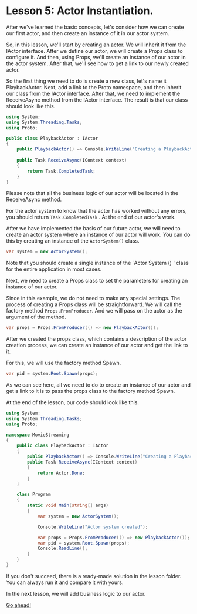 # Lesson 5: Actor Instantiation.

After we've learned the basic concepts, let's consider how we can create our first actor, and then create an instance of it in our actor system.

So, in this lesson, we'll start by creating an actor. We will inherit it from the IActor interface. After we define our actor, we will create a Props class to configure it. And then, using Props, we'll create an instance of our actor in the actor system. After that, we'll see how to get a link to our newly created actor.

So the first thing we need to do is create a new class, let's name it PlaybackActor. Next, add a link to the Proto namespace, and then inherit our class from the IActor interface. After that, we need to implement the ReceiveAsync method from the IActor interface. The result is that our class should look like this.

```csharp
using System;
using System.Threading.Tasks;
using Proto;

public class PlaybackActor : IActor
{
    public PlaybackActor() => Console.WriteLine("Creating a PlaybackActor");
  
    public Task ReceiveAsync(IContext context)
    {
        return Task.CompletedTask;
    }
}
```

Please note that all the business logic of our actor will be located in the ReceiveAsync method.

For the actor system to know that the actor has worked without any errors, you should return `Task.CompletedTask` . At the end of our actor's work.

After we have implemented the basis of our future actor, we will need to create an actor system where an instance of our actor will work. You can do this by creating an instance of the `ActorSystem()` class.

```csharp
var system = new ActorSystem();
```

Note that you should create a single instance of the `Actor System () ' class for the entire application in most cases.

Next, we need to create a Props class to set the parameters for creating an instance of our actor.

Since in this example, we do not need to make any special settings. The process of creating a Props class will be straightforward. We will call the factory method `Props.FromProducer`. And we will pass on the actor as the argument of the method.

```csharp
var props = Props.FromProducer(() => new PlaybackActor());
```

After we created the props class, which contains a description of the actor creation process, we can create an instance of our actor and get the link to it.

For this, we will use the factory method Spawn.

```csharp
var pid = system.Root.Spawn(props);
```

As we can see here, all we need to do to create an instance of our actor and get a link to it is to pass the props class to the factory method Spawn.

At the end of the lesson, our code should look like this. 

```csharp
using System;
using System.Threading.Tasks;
using Proto;

namespace MovieStreaming
{
    public class PlaybackActor : IActor
    {
        public PlaybackActor() => Console.WriteLine("Creating a PlaybackActor");
        public Task ReceiveAsync(IContext context)
        {
            return Actor.Done;
        }
    }

    class Program
    {
        static void Main(string[] args)
        {
            var system = new ActorSystem();

            Console.WriteLine("Actor system created");

            var props = Props.FromProducer(() => new PlaybackActor());
            var pid = system.Root.Spawn(props);
            Console.ReadLine();
        }
    }
}
```

If you don't succeed, there is a ready-made solution in the lesson folder. You can always run it and compare it with yours.

In the next lesson, we will add business logic to our actor.

[Go ahead!](../lesson-6)
